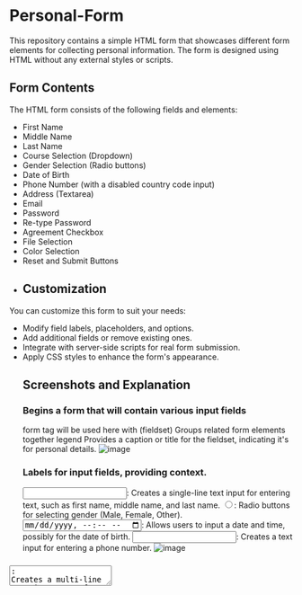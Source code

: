 # Personal-Form
This repository contains a simple HTML form that showcases different form elements for collecting personal information. The form is designed using HTML without any external styles or scripts.
## Form Contents

The HTML form consists of the following fields and elements:

- First Name
- Middle Name
- Last Name
- Course Selection (Dropdown)
- Gender Selection (Radio buttons)
- Date of Birth
- Phone Number (with a disabled country code input)
- Address (Textarea)
- Email
- Password
- Re-type Password
- Agreement Checkbox
- File Selection
- Color Selection
- Reset and Submit Buttons
- 
  ## Customization

You can customize this form to suit your needs:

- Modify field labels, placeholders, and options.
- Add additional fields or remove existing ones.
- Integrate with server-side scripts for real form submission.
- Apply CSS styles to enhance the form's appearance.
  ## Screenshots and Explanation
  ### Begins a form that will contain various input fields
  form tag will be used here  with (fieldset) Groups related form elements together legend Provides a caption or title for the fieldset, indicating it's for personal details.
  ![image](https://github.com/rajakhan017/Personal-Details-Form/assets/135150598/dda44a59-279f-4c22-b8db-dc11b8b3a3a1)
  ### Labels for input fields, providing context.
  <input type="text">: Creates a single-line text input for entering text, such as first name, middle name, and last name.
<input type="radio">: Radio buttons for selecting gender (Male, Female, Other).
<input type="datetime-local">: Allows users to input a date and time, possibly for the date of birth.
<input type="tel">: Creates a text input for entering a phone number.
![image](https://github.com/rajakhan017/Personal-Details-Form/assets/135150598/f94474b9-9808-48d6-8ecf-d865dc5ee6c0)
### <textarea>: Creates a multi-line text input area for the address.
<input type="email">: Creates a text input for entering an email address.
<input type="password">: Text input where the entered text is hidden (for password entry).
<input type="checkbox">: Checkbox for agreeing to terms and conditions.
<input type="file">: File input for uploading files.
<input type="color">: Color picker input.
<input type="reset">: Button to reset all form input values.
<input type="button">: Button to submit the form.
</fieldset>: Closes the fieldset grouping.
</form>: Closes the form.
![image](https://github.com/rajakhan017/Personal-Details-Form/assets/135150598/7c38dd54-88bd-4825-939f-76e9deb2cda3)
### Learning
 After completing this task you would learn about forms, tags used to create form and form-attributes
Form elements (input, label, select/option, textarea, fieldset, legend,)
 Input types :
- text 
- number
- button 
- password 
- checkbox
- email
- image 
- date 
- datetime-local 
- time 
- reset
- button
- submit
- button
## Hosted Link

You can access the live preview of the webpage [here]https://rajakhan017.github.io/Personal-Details-Form/



